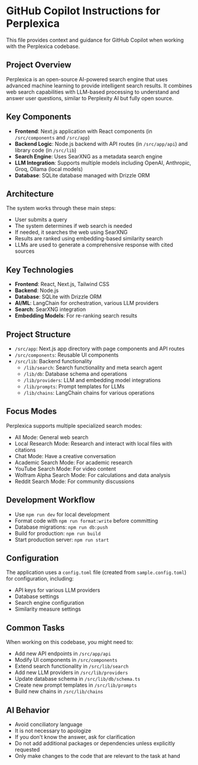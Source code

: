 # GitHub Copilot Instructions for Perplexica

This file provides context and guidance for GitHub Copilot when working with the Perplexica codebase.

## Project Overview

Perplexica is an open-source AI-powered search engine that uses advanced machine learning to provide intelligent search results. It combines web search capabilities with LLM-based processing to understand and answer user questions, similar to Perplexity AI but fully open source.

## Key Components

- **Frontend**: Next.js application with React components (in `/src/components` and `/src/app`)
- **Backend Logic**: Node.js backend with API routes (in `/src/app/api`) and library code (in `/src/lib`)
- **Search Engine**: Uses SearXNG as a metadata search engine
- **LLM Integration**: Supports multiple models including OpenAI, Anthropic, Groq, Ollama (local models)
- **Database**: SQLite database managed with Drizzle ORM

## Architecture

The system works through these main steps:

- User submits a query
- The system determines if web search is needed
- If needed, it searches the web using SearXNG
- Results are ranked using embedding-based similarity search
- LLMs are used to generate a comprehensive response with cited sources

## Key Technologies

- **Frontend**: React, Next.js, Tailwind CSS
- **Backend**: Node.js
- **Database**: SQLite with Drizzle ORM
- **AI/ML**: LangChain for orchestration, various LLM providers
- **Search**: SearXNG integration
- **Embedding Models**: For re-ranking search results

## Project Structure

- `/src/app`: Next.js app directory with page components and API routes
- `/src/components`: Reusable UI components
- `/src/lib`: Backend functionality
  - `/lib/search`: Search functionality and meta search agent
  - `/lib/db`: Database schema and operations
  - `/lib/providers`: LLM and embedding model integrations
  - `/lib/prompts`: Prompt templates for LLMs
  - `/lib/chains`: LangChain chains for various operations

## Focus Modes

Perplexica supports multiple specialized search modes:

- All Mode: General web search
- Local Research Mode: Research and interact with local files with citations
- Chat Mode: Have a creative conversation
- Academic Search Mode: For academic research
- YouTube Search Mode: For video content
- Wolfram Alpha Search Mode: For calculations and data analysis
- Reddit Search Mode: For community discussions

## Development Workflow

- Use `npm run dev` for local development
- Format code with `npm run format:write` before committing
- Database migrations: `npm run db:push`
- Build for production: `npm run build`
- Start production server: `npm run start`

## Configuration

The application uses a `config.toml` file (created from `sample.config.toml`) for configuration, including:

- API keys for various LLM providers
- Database settings
- Search engine configuration
- Similarity measure settings

## Common Tasks

When working on this codebase, you might need to:

- Add new API endpoints in `/src/app/api`
- Modify UI components in `/src/components`
- Extend search functionality in `/src/lib/search`
- Add new LLM providers in `/src/lib/providers`
- Update database schema in `/src/lib/db/schema.ts`
- Create new prompt templates in `/src/lib/prompts`
- Build new chains in `/src/lib/chains`

## AI Behavior

- Avoid conciliatory language
- It is not necessary to apologize
- If you don't know the answer, ask for clarification
- Do not add additional packages or dependencies unless explicitly requested
- Only make changes to the code that are relevant to the task at hand
